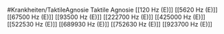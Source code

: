 #Krankheiten/TaktileAgnosie
Taktile Agnosie
[[120 Hz (E)]]
[[5620 Hz (E)]]
[[67500 Hz (E)]]
[[93500 Hz (E)]]
[[222700 Hz (E)]]
[[425000 Hz (E)]]
[[522530 Hz (E)]]
[[689930 Hz (E)]]
[[752630 Hz (E)]]
[[923700 Hz (E)]]